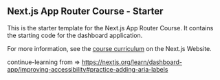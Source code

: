 ## Next.js App Router Course - Starter

This is the starter template for the Next.js App Router Course. It contains the starting code for the dashboard application.

For more information, see the [course curriculum](https://nextjs.org/learn) on the Next.js Website.

continue-learning from => https://nextjs.org/learn/dashboard-app/improving-accessibility#practice-adding-aria-labels